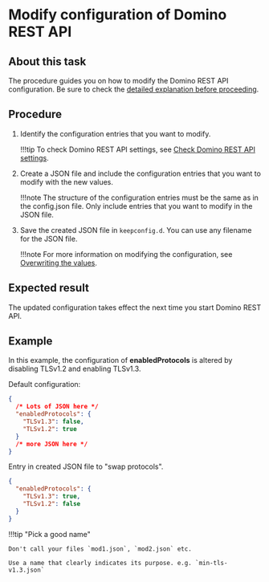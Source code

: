 # Modify configuration of Domino REST API

## About this task

The procedure guides you on how to modify the Domino REST API configuration. Be sure to check the [detailed explanation before proceeding](../../references/parameters.md#remarks).

## Procedure

1. Identify the configuration entries that you want to modify.

    !!!tip
        To check Domino REST API settings, see [Check Domino REST API settings](checksettings.md).

2. Create a JSON file and include the configuration entries that you want to modify with the new values.

    !!!note
        The structure of the configuration entries must be the same as in the config.json file. Only include entries that you want to modify in the JSON file.

3. Save the created JSON file in `keepconfig.d`. You can use any filename for the JSON file.

    !!!note
        For more information on modifying the configuration, see [Overwriting the values](../../references/parameters.md#overwriting-the-values).

## Expected result

The updated configuration takes effect the next time you start Domino REST API.

## Example

In this example, the configuration of **enabledProtocols** is altered by disabling TLSv1.2 and enabling TLSv1.3.

Default configuration:

```json
{
  /* Lots of JSON here */
  "enabledProtocols": {
    "TLSv1.3": false,
    "TLSv1.2": true
  }
  /* more JSON here */
}
```

Entry in created JSON file to "swap protocols".

```json
{
  "enabledProtocols": {
    "TLSv1.3": true,
    "TLSv1.2": false
  }
}
```

!!!tip "Pick a good name"

    Don't call your files `mod1.json`, `mod2.json` etc.

    Use a name that clearly indicates its purpose. e.g. `min-tls-v1.3.json`
